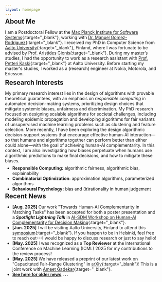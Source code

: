 ```yaml
---
layout: homepage
---
```



<h2 style="margin-top: -0.5em; margin-bottom: 0.2em">About Me</h2>

I am a Postdoctoral Fellow at the [Max Planck Institute for Software Systems](https://www.mpi-sws.org/){:target="_blank"}, working with [Dr. Manuel Gomez-Rodriguez](https://people.mpi-sws.org/~manuelgr/index.html){:target="_blank"}. I received my PhD in Computer Science from [Aalto University](https://www.aalto.fi/en){:target="_blank"}, Finland, where I was fortunate to be advised by [Prof. Aristides Gionis](https://www.kth.se/profile/argioni){:target="_blank"}. During my master’s studies, I had the opportunity to work as a research assistant with [Prof. Petteri Kaski](https://users.ics.aalto.fi/pkaski/){:target="_blank"} at Aalto University. Before starting my master's studies, I worked as a (research) engineer at Nokia, Motorola, and Ericsson.

<h2 style="margin-top: -0.3em; margin-bottom: 0.2em">Research Interests</h2>

My primary research interest lies in the design of algorithms with provable theoretical guarantees, with an emphasis on _responsible computing_ in automated decision-making systems, prioritizing design choices that mitigate systemic biases, unfairness and discrimination. My PhD research focused on designing scalable algorithms for societal challenges, including modeling epidemic propagation and developing algorithms for fair variants of unsupervised machine learning problems such as clustering and feature selection. More recently, I have been exploring the design algorithmic decision-support systems that encourage effective human-AI interaction—so that humans and algorithms together can perform better than either could alone—with the goal of achieving human-AI complementarity. In this context, I am also investigating how biases perpetuate when humans use algorithmic predictions to make final decisions, and how to mitigate these biases. 

<div style="margin-top: -0.5em;"></div>

- **Responsible Computing:** algorithmic fairness, algorithmic bias, explainability
- **Combinatorial Optimization:** approximation algorithms, parameterized algorithms
- **Behavioural Psychology:** bias and (ir)rationality in human judgement


<h2 style="margin-top: -0.5em; margin-bottom: 0.2em">Recent News</h2>

- **[Aug. 2025]** Our work "Towards Human-AI Complementarity in Matching Tasks" has been accepted for both a poster presentation and a **_Spotlight Lightning Talk_** in [AI-SDM Workshop on Human-AI Complementarity for Decision Making](https://www.cmu.edu/ai-sdm/research/human-ai-workshop/index.html){:target="_blank"}.
- **[Jun. 2025]** I will be visiting Aalto University, Finland to attend this [symposium](https://www.aalto.fi/en/events/professor-heikki-mannilas-65th-birthday-symposium){:target="_blank"}. If you happen to be in Helsinki, feel free to reach out---I would be happy to discuss research or just to say hello!
- **[May. 2025]** I was recognized as a **Top Reviewer** at the International Conference on Machine Learning (ICML) 2025 for my contributions to the review process!
- **[May. 2025]** We have released a preprint of our latest work on "Capacitated Fair-Range Clustering" in [arXiv](https://arxiv.org/abs/2505.15905){:target="_blank"}! This is a joint work with [Ameet Gadekar](https://www.amitgadekar.in/){:target="_blank"}.
- <strong>[See here for older news](/news/) . . .</strong>
